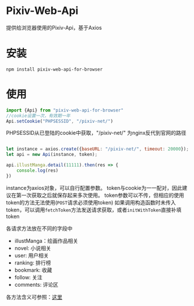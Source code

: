 # Pixiv-Web-Api

提供给浏览器使用的Pixiv-Api，基于Axios

# 安装

```npm
npm install pixiv-web-api-for-browser
```

# 使用

```js
import {Api} from "pixiv-web-api-for-browser"
//cookie设置一次，有效期一年
Api.setCookie("PHPSESSID", "/pixiv-net/")
```

PHPSESSID从已登陆的cookie中获取，"/pixiv-net/" 为nginx反代到官网的路径

```js

let instance = axios.create({baseURL: "/pixiv-net/", timeout: 20000});
let api = new Api(instance, token);

api.illustManga.detail(11111).then(res => {
    console.log(res)
})
```

instance为axios对象，可以自行配置参数。
token与cookie为一一配对，因此建议在第一次获取之后就保存起来多次使用。
token参数可以不传，但相应的使用token的方法无法使用(`POST`请求必须使用token)
如果调用构造函数时未传入token，可以调用`fetchToken`方法发送请求获取，或者`initWithToken`直接补填token

各请求方法放在不同的字段中

- illustManga：绘画作品相关
- novel: 小说相关
- user: 用户相关
- ranking: 排行榜
- bookmark: 收藏
- follow: 关注
- comments: 评论区

各方法含义可参照：[这里](https://github.com/AgMonk/pixiv-utils/blob/master/README.md)